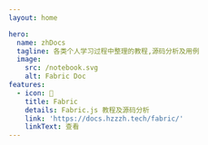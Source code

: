 ```yaml
---
layout: home

hero:
  name: zhDocs
  tagline: 各类个人学习过程中整理的教程,源码分析及用例
  image:
    src: /notebook.svg
    alt: Fabric Doc
features:
  - icon: 📒
    title: Fabric
    details: Fabric.js 教程及源码分析
    link: 'https://docs.hzzzh.tech/fabric/'
    linkText: 查看
---
```

